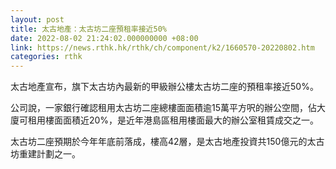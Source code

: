 ```yaml
---
layout: post
title: 太古地產：太古坊二座預租率接近50%
date: 2022-08-02 21:24:02.000000000 +08:00
link: https://news.rthk.hk/rthk/ch/component/k2/1660570-20220802.htm
categories: rthk
---
```


太古地產宣布，旗下太古坊內最新的甲級辦公樓太古坊二座的預租率接近50%。

公司說，一家銀行確認租用太古坊二座總樓面面積逾15萬平方呎的辦公空間，佔大廈可租用樓面面積近20%，是近年港島區租用樓面最大的辦公室租賃成交之一。

太古坊二座預期於今年年底前落成，樓高42層，是太古地產投資共150億元的太古坊重建計劃之一。
